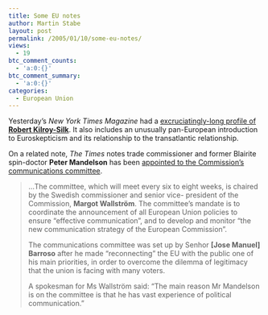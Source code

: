 ```yaml
---
title: Some EU notes
author: Martin Stabe
layout: post
permalink: /2005/01/10/some-eu-notes/
views:
  - 19
btc_comment_counts:
  - 'a:0:{}'
btc_comment_summary:
  - 'a:0:{}'
categories:
  - European Union
---
```

Yesterday&rsquo;s *New York Times Magazine* had a [excruciatingly-long profile of **Robert Kilroy-Silk**][1]. It also includes an unusually pan-European introduction to Euroskepticism and its relationship to the transatlantic relationship.

On a related note, *The Times* notes trade commissioner and former Blairite spin-doctor **Peter Mandelson** has been [appointed to the Commission&rsquo;s communications committee][2].

> &#8230;The committee, which will meet every six to eight weeks, is chaired by the Swedish commissioner and senior vice- president of the Commission, **Margot Wallstr&ouml;m**. The committee&rsquo;s mandate is to coordinate the announcement of all European Union policies to ensure &ldquo;effective communication&rdquo;, and to develop and monitor &ldquo;the new communication strategy of the European Commission&rdquo;.
> 
> The communications committee was set up by Senhor **[Jose Manuel] Barroso** after he made &ldquo;reconnecting&rdquo; the EU with the public one of his main priorities, in order to overcome the dilemma of legitimacy that the union is facing with many voters.
> 
> A spokesman for Ms Wallstr&ouml;m said: &ldquo;The main reason Mr Mandelson is on the committee is that he has vast experience of political communication.&rdquo;

 [1]: http://www.nytimes.com/2005/01/09/magazine/09KILROY.html?ex=1263013200&pagewanted=all&position=
 [2]: http://www.timesonline.co.uk/newspaper/0,,170-1433082,00.html
